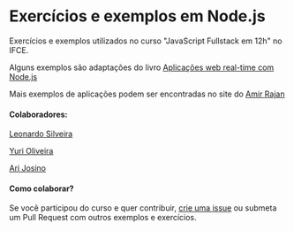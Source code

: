 # Exercícios e exemplos em Node.js

Exercícios e exemplos utilizados no curso "JavaScript Fullstack em 12h" no IFCE.

Alguns exemplos são adaptações do livro [Aplicações web real-time com Node.js](http://www.casadocodigo.com.br/products/livro-nodejs)

Mais exemplos de aplicações podem ser encontradas no site do [Amir Rajan](http://amirrajan.net/nodejs-by-example/)

#### Colaboradores:

[Leonardo Silveira](https://github.com/sombriks)

[Yuri Oliveira](https://github.com/yuriploc)

[Ari Josino](https://github.com/ririari)

#### Como colaborar?
Se você participou do curso e quer contribuir, [crie uma issue](https://github.com/yuriploc/hellojs/issues) ou submeta um Pull Request com outros exemplos e exercícios.
